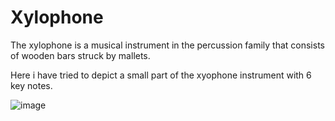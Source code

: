 # Xylophone
 The xylophone is a musical instrument in the percussion family that consists of wooden bars struck by mallets.
 
Here i have tried to depict a small part of the xyophone instrument with 6 key notes.

![image](https://user-images.githubusercontent.com/79699781/155372605-2c75b7d6-f8cd-4e9e-9b8a-ab70ea323feb.png)
